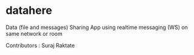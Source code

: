 # datahere
Data (file and messages) Sharing App using realtime messaging (WS) on same network or room 

Contributors : 
	Suraj Raktate
